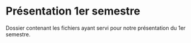# Présentation 1er semestre

Dossier contenant les fichiers ayant servi pour notre présentation du 1er semestre.
